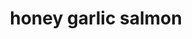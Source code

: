 ---
servings: 4 servings
notes:
directions: |-
  * Arrange oven shelf to the middle of your oven. preheat oven to broil/grill settings on medium heat
  * Season salmon with salt, pepper and paprika and set aside
  * Heat the butter in a skillet or pan over medium-high heat until melted
  * Add the garlic and sauté for about a minute, until fragrant
  * Pour in the honey, water and soy sauce, allow the flavours to heat through and combine
  * Add in the lemon juice, stir well to combine all of the flavours together
  * Add the salmon steaks to the sauce in the pan, cook each fillet (skin-side down if theres any skin) for 3-4 minutes or until golden, while basting the tops with the pan juices
  * Season with salt and pepper, to taste (if desired)
  * (Optional) add the lemon wedges around the salmon (adds a stronger lemon taste)
  * Baste salmon one more time then transfer the pan to your oven to broil / grill for a further 5-6 minutes, or until the tops of the salmon are nicely charred, and the salmon is cooked to your liking
  * To serve, drizzle with the sauce and a squeeze of lemon juice
  * Serve with steamed vegetables over rice or with a salad
ingredients: |-
  * 4 wild caught salmon fillets about 1/2 pound or 250 grams each, skin off or on
  * salt and pepper, to season
  * 1/2 teaspoon paprika (mild, sweet or smokey)
  * 2 tablespoons butter
  * 4 cloves garlic, finely chopped or minced
  * 4 tablespoons honey
  * 1 tablespoon water
  * 2 teaspoons soy sauce
  * 1 tablespoon fresh squeezed lemon juice, (plus extra to serve)
  * lemon wedges to serve
rating: 5
ease: easy
category: main course
href: 'https://cafedelites.com/easy-honey-garlic-salmon/'
totalTime: 20 minutes
cookTime: 10 minutes
prepTime: 10 minutes
title: honey garlic salmon
path: /honey-garlic-salmon
---